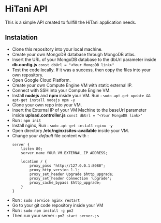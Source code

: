 # HiTani API

This is a simple API created to fullfill the HiTani application needs.

## Instalation

- Clone this repository into your local machine.
- Create your own MongoDB database through MongoDB atlas.
- Insert the URL of your MongoDB database to the dbUrl parameter inside **db.config.js**
  `const dbUrl = "<Your MongoDB link>"`
- Test the code locally.  If it was a success, then copy the files into your own repository.
- Open Google Cloud Platform.
- Create your own Compute Engine VM with static external IP.
- Connect with SSH into your Compute Engine VM.
- Install **nodejs** and **npm** inside your VM. Run : 
  `sudo apt-get update && apt-get install nodejs npm -y`
- Clone your own repo into your VM.
- Insert the External IP of your VM Machine to the baseUrl parameter inside **upload.controller.js**
  `const dbUrl = "<Your MongoDB link>"`
- Run : `npm init`
- Install nginx, Run : `sudo apt-get install nginx -y`
- Open directory **/etc/nginx/sites-available** inside your VM.
- Change your *default* file content with :
    ```
    server {
        listen 80;
        server_name YOUR_VM_EXTERNAL_IP_ADDRESS;

        location / {
            proxy_pass "http://127.0.0.1:8080";
            proxy_http_version 1.1;
            proxy_set_header Upgrade $http_upgrade;
            proxy_set_header Connection 'upgrade';
            proxy_cache_bypass $http_upgrade;
        }
    }
  ```
- Run : `sudo service nginx restart`
- Go to your git code repository inside your VM
- Run : `sudo npm install -g pm2`
- Then run your server : `pm2 start server.js`
